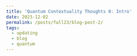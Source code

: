 ```yaml
---
title: 'Quantum Contextuality Thoughts 0: Intro'
date: 2023-12-02
permalink: /posts/fall23/blog-post-2/
tags:
  - updating
  - blog
  - quantum
---
```


